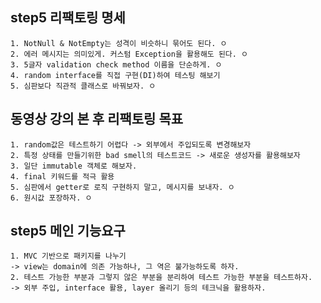 ## step5 리팩토링 명세

    1. NotNull & NotEmpty는 성격이 비슷하니 묶어도 된다. ㅇ
    2. 에러 메시지는 의미있게. 커스텀 Exception을 활용해도 된다. ㅇ
    3. 5글자 validation check method 이름을 단순하게. ㅇ
    4. random interface를 직접 구현(DI)하여 테스팅 해보기
    5. 심판보다 직관적 클래스로 바꿔보자. ㅇ

## 동영상 강의 본 후 리팩토링 목표

    1. random값은 테스트하기 어렵다 -> 외부에서 주입되도록 변경해보자
    2. 특정 상태를 만들기위한 bad smell의 테스트코드 -> 새로운 생성자를 활용해보자
    3. 일단 immutable 객체로 해보자.
    4. final 키워드를 적극 활용
    5. 심판에서 getter로 로직 구현하지 말고, 메시지를 보내자. ㅇ
    6. 원시값 포장하자. ㅇ

## step5 메인 기능요구

    1. MVC 기반으로 패키지를 나누기
    -> view는 domain에 의존 가능하나, 그 역은 불가능하도록 하자.
    2. 테스트 가능한 부분과 그렇지 않은 부분을 분리하여 테스트 가능한 부분을 테스트하자.
    -> 외부 주입, interface 활용, layer 올리기 등의 테크닉을 활용하자.